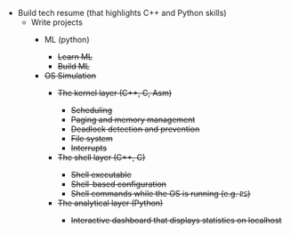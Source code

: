 - Build tech resume (that highlights C++ and Python skills)
  - Write projects <P>
    - ML (python) <S>
      - Learn ML
      - Build ML
    - OS Simulation <S>
      - The kernel layer (C++, C, Asm) <P>
        - Scheduling
        - Paging and memory management
        - Deadlock detection and prevention
        - File system
        - Interrupts
      - The shell layer (C++, C) <P>
        - Shell executable
        - Shell-based configuration
        - Shell commands while the OS is running (e.g. `PS`)
      - The analytical layer (Python) <P>
        - Interactive dashboard that displays statistics on localhost
